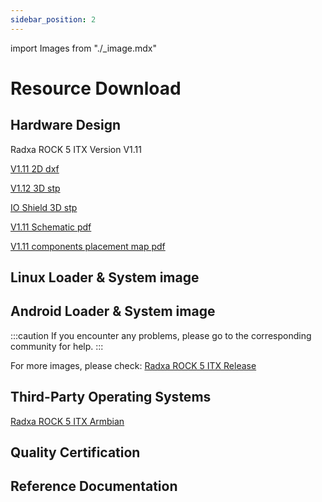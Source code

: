 ```yaml
---
sidebar_position: 2
---
```


import Images from "./\_image.mdx"

# Resource Download

## Hardware Design

Radxa ROCK 5 ITX Version V1.11

[V1.11 2D dxf](https://dl.radxa.com/rock5/5itx/v1110/radxa_rock_5itx_v1110_2d_dxf.zip)

[V1.12 3D stp](https://dl.radxa.com/rock5/5itx/radxa_rock_5_itx_pcba_v1_12.stp.zip)

[IO Shield 3D stp](https://dl.radxa.com/rock5/5itx/v1110/radxa_rock_5itx_io_shield_3d_v1110.zip)

[V1.11 Schematic pdf](https://dl.radxa.com/rock5/5itx/v1110/radxa_rock_5itx_v1110_schematic.pdf)

[V1.11 components placement map pdf](https://dl.radxa.com/rock5/5itx/v1110/radxa_rock_5itx_v1110_components_placement_map.pdf)

## Linux Loader & System image

<Images loader={true} system_img={true} spi_img={false} />

## Android Loader & System image

<Images miniloader={true} android_sd_img={true} spi_img={false} />
<Images miniloader={false} android_emmc_img={true} spi_img={false} />
<Images miniloader={false} android_ssd_img={true} spi_img={false} />

:::caution
If you encounter any problems, please go to the corresponding community for help.
:::

For more images, please check: [Radxa ROCK 5 ITX Release](https://github.com/radxa-build/rock-5-itx/releases)

## Third-Party Operating Systems

[Radxa ROCK 5 ITX Armbian](https://www.armbian.com/radxa-rock-5-itx/)

## Quality Certification

## Reference Documentation
